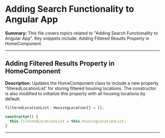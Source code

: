 # Adding Search Functionality to Angular App

**Summary:** This file covers topics related to "Adding Search Functionality to Angular App". Key snippets include: Adding Filtered Results Property in HomeComponent.

---

## Adding Filtered Results Property in HomeComponent

**Description:** Updates the HomeComponent class to include a new property 'filteredLocationList' for storing filtered housing locations. The constructor is also modified to initialize this property with all housing locations by default.

```typescript
filteredLocationList: HousingLocation[] = [];

constructor() {
  this.filteredLocationList = this.housingLocationList;
}
```

---